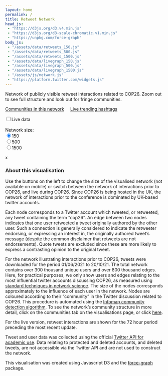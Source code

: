 ```yaml
---
layout: home
permalink: /
title: Retweet Network
head_js:
 - "https://d3js.org/d3.v4.min.js"
 - "https://d3js.org/d3-scale-chromatic.v1.min.js"
 - "https://unpkg.com/force-graph"
body_js:
 - "/assets/data/retweets_150.js"
 - "/assets/data/retweets_500.js"
 - "/assets/data/retweets_1500.js"
 - "/assets/data/livegraph_150.js"
 - "/assets/data/livegraph_500.js"
 - "/assets/data/livegraph_1500.js"
 - "/assets/js/network.js"
 - "https://platform.twitter.com/widgets.js"
---
```

    
<p class="text-center">
Network of publicly visible retweet interactions related to COP26. Zoom out to see full structure and look out for fringe communities. 
</p>

<p class="text-center">
<a href="/visualisation/communities">Communities in this network</a>  &nbsp;&nbsp;&nbsp; <a href="/visualisation/trends">Live trending hashtags</a>
</p>

<div class="controls small">
  <input type="checkbox" id="live" onClick="ToggleLive()"><label for="live" class="small">Live data</label><br/>
  <br/>
  <div class="hide-sm">
    Network size:<br/>
    <input name="size" value="150"  onclick="LoadNetwork(150 )"  type="radio" checked><label for="150" >150</label><br/>
    <input name="size" value="500"  onclick="LoadNetwork(500 )"  type="radio"><label for="500" >500</label><br/>
    <input name="size" value="1500" onclick="LoadNetwork(1500)"  type="radio"><label for="1500">1500</label><br/>
  </div>
  <p class="small" id="updated"></p>
</div>

<div id="graph">
</div>

<div id="panel" class="hide hide-sm">
  <a id="exit" onclick="ClosePanel()">x</a>
  <h3 id="panel_title"></h3>
  <div id="panel_content" class="text-center"></div>
</div>

### About this visualisation

Use the buttons on the left to change the size of the visualised network (not available on mobile) or switch between the network of interactions prior to COP26, and live during COP26. Since COP26 is being hosted in the UK, the network of interactions prior to the conference is dominated by UK-based twitter accounts.

Each node corresponds to a Twitter account which tweeted, or retweeted, any tweet containing the term “cop26”. An edge between two nodes indicates that one user retweeted a tweet originally authored by the other user. Such a connection is generally considered to indicate the retweeter endorsing, or expressing an interest in, the originally authored tweet’s message (despite the common disclaimer that retweets are not endorsements). Quote tweets are excluded since these are more likely to express a contrasting opinion to the original tweet.

For the network illustrating interactions prior to COP26, tweets were downloaded for the period 01/06/2021 to 20/10/21. The total network contains over 300 thousand unique users and over 800 thousand edges. Here, for practical purposes, we only show users and edges relating to the most influential twitter accounts discussing COP26, as measured using <a target="_blank" href="https://en.wikipedia.org/wiki/PageRank">standard techniques in network science</a>. The size of the nodes corresponds approximately to the influence of each user in the network. Nodes are coloured according to their “community” in the Twitter discussion related to COP26. This procedure is automated using the <a target="_blank" href="https://towardsdatascience.com/infomap-algorithm-9b68b7e8b86">Infomap community detection algorithm</a>. To see the network’s community structure in more detail, click on the communities tab on the visualisations page, or click <a href="/visualisation/communities">here</a>.

For the live version, retweet interactions are shown for the 72 hour period preceding the most recent update.

Tweet and user data was collected using the official <a href="https://developer.twitter.com/en/products/twitter-api/academic-research">Twitter API for academic use</a>. Data relating to protected and deleted accounts, and deleted tweets, are not accessible via the Twitter API and are not used to construct the network.

This visualisation was created using Javascript D3 and the <a target="_blank" href="https://github.com/vasturiano/force-graph">force-graph</a> package.




